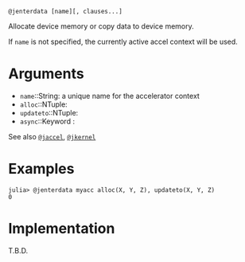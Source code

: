 ```
@jenterdata [name][, clauses...]
```

Allocate device memory or copy data to device memory.

If `name` is not specified, the currently active accel context will be used.

# Arguments

  * `name`::String: a unique name for the accelerator context
  * `alloc`::NTuple:
  * `updateto`::NTuple:
  * `async`::Keyword :

See also [`@jaccel`](@jaccel), [`@jkernel`](@jkernel)

# Examples

```julia-repl
julia> @jenterdata myacc alloc(X, Y, Z), updateto(X, Y, Z)
0
```

# Implementation

T.B.D.
